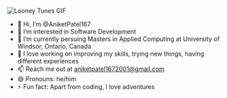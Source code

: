 ![Looney Tunes GIF](https://media.giphy.com/media/RbDKaczqWovIugyJmW/giphy.gif)

- 👋 Hi, I’m @AniketPatel167
- 👀 I’m interested in Software Development
- 🌱 I’m currently persuing Masters in Applied Computing at University of Windsor, Ontario, Canada
- 💞️ I love working on improving my skills, trying new things, having different experiences
- 📫 Reach me out at aniketpatel1672001@gmail.com
- 😄 Pronouns: he/him
- ⚡ Fun fact: Apart from coding, I love adventures

<!---
AniketPatel167/AniketPatel167 is a ✨ special ✨ repository because its `README.md` (this file) appears on your GitHub profile.
You can click the Preview link to take a look at your changes.
--->

